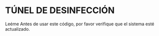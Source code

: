 # TÚNEL DE DESINFECCIÓN
Leéme
Antes de usar este código, por favor verifique que el sistema esté actualizado.
